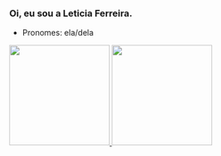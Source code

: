 ### Oi, eu sou a Leticia Ferreira.

- Pronomes: ela/dela

<div>
  <a href="https://github.com/lethhyyy">
  <img height="180em" src="https://github-readme-stats.vercel.app/api?username=lethhyyy&show_icons=true&theme=dark&include_all_commits=true&count_private=true"/>
  <img height="180em" src="https://github-readme-stats.vercel.app/api/top-langs/?username=lethhyyy&layout=compact&langs_count=16&theme=dark"/>
</div>
